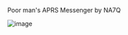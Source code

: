 Poor man's APRS Messenger by NA7Q

![image](https://github.com/na7q/aprs-messenger/assets/1294292/1dc05d87-989f-4d42-ad0f-243707995826)
